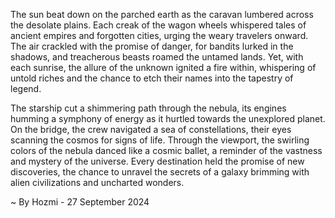 
The sun beat down on the parched earth as the caravan lumbered across the desolate plains. Each creak of the wagon wheels whispered tales of ancient empires and forgotten cities, urging the weary travelers onward. The air crackled with the promise of danger, for bandits lurked in the shadows, and treacherous beasts roamed the untamed lands. Yet, with each sunrise, the allure of the unknown ignited a fire within, whispering of untold riches and the chance to etch their names into the tapestry of legend.

The starship cut a shimmering path through the nebula, its engines humming a symphony of energy as it hurtled towards the unexplored planet. On the bridge, the crew navigated a sea of constellations, their eyes scanning the cosmos for signs of life.  Through the viewport, the swirling colors of the nebula danced like a cosmic ballet, a reminder of the vastness and mystery of the universe.  Every destination held the promise of new discoveries, the chance to unravel the secrets of a galaxy brimming with alien civilizations and uncharted wonders. 

~ By Hozmi - 27 September 2024
